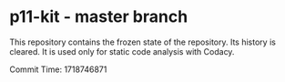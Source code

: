 # p11-kit - master branch

This repository contains the frozen state of the repository.
Its history is cleared. It is used only for static code
analysis with Codacy.

Commit Time: 1718746871